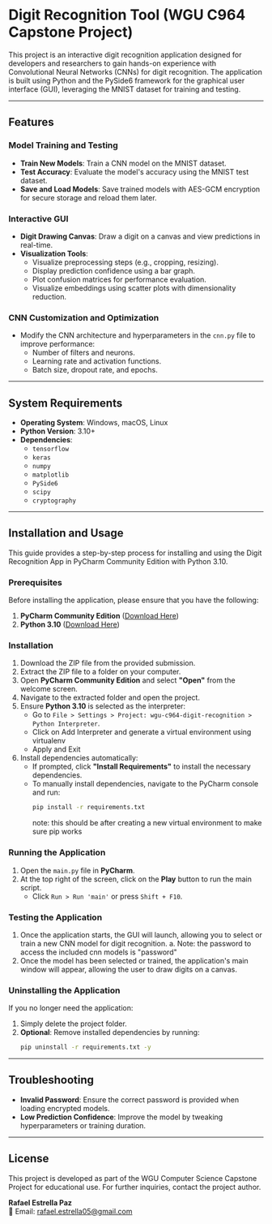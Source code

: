 # Digit Recognition Tool (WGU C964 Capstone Project)

This project is an interactive digit recognition application designed for developers and researchers to gain hands-on experience with Convolutional Neural Networks (CNNs) for digit recognition. The application is built using Python and the PySide6 framework for the graphical user interface (GUI), leveraging the MNIST dataset for training and testing.

---

## Features

### Model Training and Testing
- **Train New Models**: Train a CNN model on the MNIST dataset.
- **Test Accuracy**: Evaluate the model's accuracy using the MNIST test dataset.
- **Save and Load Models**: Save trained models with AES-GCM encryption for secure storage and reload them later.

### Interactive GUI
- **Digit Drawing Canvas**: Draw a digit on a canvas and view predictions in real-time.
- **Visualization Tools**:
  - Visualize preprocessing steps (e.g., cropping, resizing).
  - Display prediction confidence using a bar graph.
  - Plot confusion matrices for performance evaluation.
  - Visualize embeddings using scatter plots with dimensionality reduction.

### CNN Customization and Optimization
- Modify the CNN architecture and hyperparameters in the `cnn.py` file to improve performance:
  - Number of filters and neurons.
  - Learning rate and activation functions.
  - Batch size, dropout rate, and epochs.

---

## System Requirements

- **Operating System**: Windows, macOS, Linux
- **Python Version**: 3.10+
- **Dependencies**:
  - `tensorflow`
  - `keras`
  - `numpy`
  - `matplotlib`
  - `PySide6`
  - `scipy`
  - `cryptography`

---

## Installation and Usage

This guide provides a step-by-step process for installing and using the Digit Recognition App in PyCharm Community Edition with Python 3.10.

### Prerequisites
Before installing the application, please ensure that you have the following:
1. **PyCharm Community Edition** ([Download Here](https://www.jetbrains.com/pycharm/download/))
2. **Python 3.10** ([Download Here](https://www.python.org/downloads/))

### Installation
1. Download the ZIP file from the provided submission.
2. Extract the ZIP file to a folder on your computer.
3. Open **PyCharm Community Edition** and select **"Open"** from the welcome screen.
4. Navigate to the extracted folder and open the project.
5. Ensure **Python 3.10** is selected as the interpreter:
   - Go to `File > Settings > Project: wgu-c964-digit-recognition > Python Interpreter`.
   - Click on Add Interpreter and generate a virtual environment using virtualenv
   - Apply and Exit
6. Install dependencies automatically:
   - If prompted, click **"Install Requirements"** to install the necessary dependencies.
   - To manually install dependencies, navigate to the PyCharm console and run: 
     ```bash
     pip install -r requirements.txt
     ```
     note: this should be after creating a new virtual environment to make sure pip works

### Running the Application
1. Open the `main.py` file in **PyCharm**.
2. At the top right of the screen, click on the **Play** button to run the main script.
   - Click `Run > Run 'main'` or press `Shift + F10`.

### Testing the Application
1. Once the application starts, the GUI will launch, allowing you to select or train a new CNN model for digit recognition.
   a. Note: the password to access the included cnn models is "password"
2. Once the model has been selected or trained, the application's main window will appear, allowing the user to draw digits on a canvas.

### Uninstalling the Application
If you no longer need the application:
1. Simply delete the project folder.
2. **Optional**: Remove installed dependencies by running:
   ```bash
   pip uninstall -r requirements.txt -y
   ```

---

## Troubleshooting

- **Invalid Password**: Ensure the correct password is provided when loading encrypted models.
- **Low Prediction Confidence**: Improve the model by tweaking hyperparameters or training duration.

---

## License

This project is developed as part of the WGU Computer Science Capstone Project for educational use. For further inquiries, contact the project author.

**Rafael Estrella Paz**  
📧 Email: [rafael.estrella05@gmail.com](mailto:rafael.estrella05@gmail.com)

